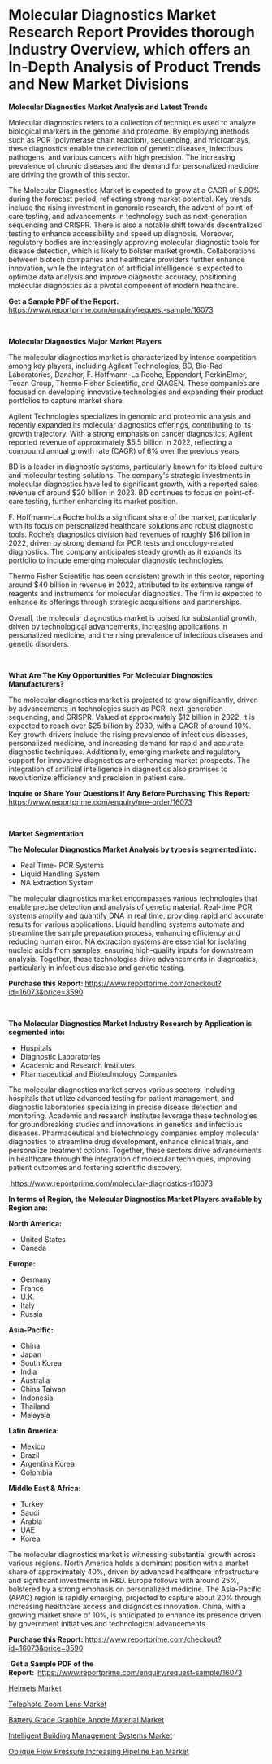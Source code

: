 <p><h1>Molecular Diagnostics Market Research Report Provides thorough Industry Overview, which offers an In-Depth Analysis of Product Trends and New Market Divisions</h1></p><p><strong>Molecular Diagnostics Market Analysis and Latest Trends</strong></p>
<p><p>Molecular diagnostics refers to a collection of techniques used to analyze biological markers in the genome and proteome. By employing methods such as PCR (polymerase chain reaction), sequencing, and microarrays, these diagnostics enable the detection of genetic diseases, infectious pathogens, and various cancers with high precision. The increasing prevalence of chronic diseases and the demand for personalized medicine are driving the growth of this sector.</p><p>The Molecular Diagnostics Market is expected to grow at a CAGR of 5.90% during the forecast period, reflecting strong market potential. Key trends include the rising investment in genomic research, the advent of point-of-care testing, and advancements in technology such as next-generation sequencing and CRISPR. There is also a notable shift towards decentralized testing to enhance accessibility and speed up diagnosis. Moreover, regulatory bodies are increasingly approving molecular diagnostic tools for disease detection, which is likely to bolster market growth. Collaborations between biotech companies and healthcare providers further enhance innovation, while the integration of artificial intelligence is expected to optimize data analysis and improve diagnostic accuracy, positioning molecular diagnostics as a pivotal component of modern healthcare.</p></p>
<p><strong>Get a Sample PDF of the Report:&nbsp;</strong> <a href="https://www.reportprime.com/enquiry/request-sample/16073?utm_campaign=5&utm_medium=2&utm_source=Github&utm_content=ia&utm_term=30112024&utm_id=molecular-diagnostics">https://www.reportprime.com/enquiry/request-sample/16073</a></p>
<p>&nbsp;</p>
<p><strong>Molecular Diagnostics Major Market Players</strong></p>
<p><p>The molecular diagnostics market is characterized by intense competition among key players, including Agilent Technologies, BD, Bio-Rad Laboratories, Danaher, F. Hoffmann-La Roche, Eppendorf, PerkinElmer, Tecan Group, Thermo Fisher Scientific, and QIAGEN. These companies are focused on developing innovative technologies and expanding their product portfolios to capture market share.</p><p>Agilent Technologies specializes in genomic and proteomic analysis and recently expanded its molecular diagnostics offerings, contributing to its growth trajectory. With a strong emphasis on cancer diagnostics, Agilent reported revenue of approximately $5.5 billion in 2022, reflecting a compound annual growth rate (CAGR) of 6% over the previous years.</p><p>BD is a leader in diagnostic systems, particularly known for its blood culture and molecular testing solutions. The company's strategic investments in molecular diagnostics have led to significant growth, with a reported sales revenue of around $20 billion in 2023. BD continues to focus on point-of-care testing, further enhancing its market position.</p><p>F. Hoffmann-La Roche holds a significant share of the market, particularly with its focus on personalized healthcare solutions and robust diagnostic tools. Roche’s diagnostics division had revenues of roughly $16 billion in 2022, driven by strong demand for PCR tests and oncology-related diagnostics. The company anticipates steady growth as it expands its portfolio to include emerging molecular diagnostic technologies.</p><p>Thermo Fisher Scientific has seen consistent growth in this sector, reporting around $40 billion in revenue in 2022, attributed to its extensive range of reagents and instruments for molecular diagnostics. The firm is expected to enhance its offerings through strategic acquisitions and partnerships.</p><p>Overall, the molecular diagnostics market is poised for substantial growth, driven by technological advancements, increasing applications in personalized medicine, and the rising prevalence of infectious diseases and genetic disorders.</p></p>
<p>&nbsp;</p>
<p><strong>What Are The Key Opportunities For Molecular Diagnostics Manufacturers?</strong></p>
<p><p>The molecular diagnostics market is projected to grow significantly, driven by advancements in technologies such as PCR, next-generation sequencing, and CRISPR. Valued at approximately $12 billion in 2022, it is expected to reach over $25 billion by 2030, with a CAGR of around 10%. Key growth drivers include the rising prevalence of infectious diseases, personalized medicine, and increasing demand for rapid and accurate diagnostic techniques. Additionally, emerging markets and regulatory support for innovative diagnostics are enhancing market prospects. The integration of artificial intelligence in diagnostics also promises to revolutionize efficiency and precision in patient care.</p></p>
<p><strong>Inquire or Share Your Questions If Any Before Purchasing This Report:</strong> <a href="https://www.reportprime.com/enquiry/pre-order/16073?utm_campaign=5&utm_medium=2&utm_source=Github&utm_content=ia&utm_term=30112024&utm_id=molecular-diagnostics">https://www.reportprime.com/enquiry/pre-order/16073</a></p>
<p>&nbsp;</p>
<p><strong>Market Segmentation</strong></p>
<p><strong>The Molecular Diagnostics Market Analysis by types is segmented into:</strong></p>
<p><ul><li>Real Time- PCR Systems</li><li>Liquid Handling System</li><li>NA Extraction System</li></ul></p>
<p><p>The molecular diagnostics market encompasses various technologies that enable precise detection and analysis of genetic material. Real-time PCR systems amplify and quantify DNA in real time, providing rapid and accurate results for various applications. Liquid handling systems automate and streamline the sample preparation process, enhancing efficiency and reducing human error. NA extraction systems are essential for isolating nucleic acids from samples, ensuring high-quality inputs for downstream analysis. Together, these technologies drive advancements in diagnostics, particularly in infectious disease and genetic testing.</p></p>
<p><strong>Purchase this Report:&nbsp;</strong><a href="https://www.reportprime.com/checkout?id=16073&price=3590&utm_campaign=5&utm_medium=2&utm_source=Github&utm_content=ia&utm_term=30112024&utm_id=molecular-diagnostics">https://www.reportprime.com/checkout?id=16073&price=3590</a></p>
<p>&nbsp;</p>
<p><strong>The Molecular Diagnostics Market Industry Research by Application is segmented into:</strong></p>
<p><ul><li>Hospitals</li><li>Diagnostic Laboratories</li><li>Academic and Research Institutes</li><li>Pharmaceutical and Biotechnology Companies</li></ul></p>
<p><p>The molecular diagnostics market serves various sectors, including hospitals that utilize advanced testing for patient management, and diagnostic laboratories specializing in precise disease detection and monitoring. Academic and research institutes leverage these technologies for groundbreaking studies and innovations in genetics and infectious diseases. Pharmaceutical and biotechnology companies employ molecular diagnostics to streamline drug development, enhance clinical trials, and personalize treatment options. Together, these sectors drive advancements in healthcare through the integration of molecular techniques, improving patient outcomes and fostering scientific discovery.</p></p>
<p><a href="https://www.reportprime.com/molecular-diagnostics-r16073?utm_campaign=5&utm_medium=2&utm_source=Github&utm_content=ia&utm_term=30112024&utm_id=molecular-diagnostics">&nbsp;https://www.reportprime.com/molecular-diagnostics-r16073</a></p>
<p><strong>In terms of Region, the Molecular Diagnostics Market Players available by Region are:</strong></p>
<p>
    <p> <strong> North America: </strong>
        <ul>
            <li>United States</li>
            <li>Canada</li>
        </ul>
        </p> 
    <p> <strong> Europe: </strong>
        <ul>
            <li>Germany</li>
            <li>France</li>
            <li>U.K.</li>
            <li>Italy</li>
            <li>Russia</li>
        </ul>
        </p> 
    <p> <strong> Asia-Pacific: </strong>
        <ul>
            <li>China</li>
            <li>Japan</li>
            <li>South Korea</li>
            <li>India</li>
            <li>Australia</li>
            <li>China Taiwan</li>
            <li>Indonesia</li>
            <li>Thailand</li>
            <li>Malaysia</li>
        </ul>
        </p> 
    <p> <strong> Latin America: </strong>
        <ul>
            <li>Mexico</li>
            <li>Brazil</li>
            <li>Argentina Korea</li>
            <li>Colombia</li>
        </ul>
        </p> 
    <p> <strong> Middle East & Africa: </strong>
        <ul>
            <li>Turkey</li>
            <li>Saudi</li>
            <li>Arabia</li>
            <li>UAE</li>
            <li>Korea</li>
        </ul>
    </p>
    </p>
<p><p>The molecular diagnostics market is witnessing substantial growth across various regions. North America holds a dominant position with a market share of approximately 40%, driven by advanced healthcare infrastructure and significant investments in R&D. Europe follows with around 25%, bolstered by a strong emphasis on personalized medicine. The Asia-Pacific (APAC) region is rapidly emerging, projected to capture about 20% through increasing healthcare access and diagnostics innovation. China, with a growing market share of 10%, is anticipated to enhance its presence driven by government initiatives and technological advancements.</p></p>
<p><strong>Purchase this Report: </strong><a href="https://www.reportprime.com/checkout?id=16073&price=3590&utm_campaign=5&utm_medium=2&utm_source=Github&utm_content=ia&utm_term=30112024&utm_id=molecular-diagnostics">https://www.reportprime.com/checkout?id=16073&price=3590</a></p>
<p>&nbsp;<strong>Get a Sample PDF of the Report:&nbsp;&nbsp;</strong><a href="https://www.reportprime.com/enquiry/request-sample/16073?utm_campaign=5&utm_medium=2&utm_source=Github&utm_content=ia&utm_term=30112024&utm_id=molecular-diagnostics">https://www.reportprime.com/enquiry/request-sample/16073</a></p>
<p><strong></strong></p>
<p><p><a href="https://www.linkedin.com/pulse/helmets-market-strategic-insights-product-evolution-segmentation-gt1pc?utm_campaign=5&utm_medium=2&utm_source=Github&utm_content=ia&utm_term=30112024&utm_id=molecular-diagnostics">Helmets Market</a></p><p><a href="https://www.linkedin.com/pulse/telephoto-zoom-lens-market-size-growth-trends-statistics-forecasts-vwz2c?utm_campaign=5&utm_medium=2&utm_source=Github&utm_content=ia&utm_term=30112024&utm_id=molecular-diagnostics">Telephoto Zoom Lens Market</a></p><p><a href="https://issuu.com/reportprime-2/docs/battery-grade-graphite-anode-material-market-size-?utm_campaign=5&utm_medium=2&utm_source=Github&utm_content=ia&utm_term=30112024&utm_id=molecular-diagnostics">Battery Grade Graphite Anode Material Market</a></p><p><a href="https://github.com/GroverBarry/Market-Research-Report-List-7/blob/main/intelligent-building-management-systems-market.md?utm_campaign=5&utm_medium=2&utm_source=Github&utm_content=ia&utm_term=30112024&utm_id=molecular-diagnostics">Intelligent Building Management Systems Market</a></p><p><a href="https://issuu.com/reportprime-2/docs/oblique-flow-pressure-increasing-pipeline-fan-mark?utm_campaign=5&utm_medium=2&utm_source=Github&utm_content=ia&utm_term=30112024&utm_id=molecular-diagnostics">Oblique Flow Pressure Increasing Pipeline Fan Market</a></p></p>